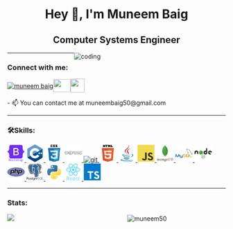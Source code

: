 <h1 align="center">Hey 👋, I'm Muneem Baig</h1>
<h2 align="center">Computer Systems Engineer</h2>

<!-- <div align="center">
  (https://user-images.githubusercontent.com/97909617/211217091-fa8e848c-6f5d-453c-8f9a-8df8f343ea6c.gif)


</div> -->

<!-- <p align="left"> <img src="https://komarev.com/ghpvc/?username=muneem50&label=Profile%20views&color=0e75b6&style=flat" alt="muneem50" /> </p> -->
<img align="right" alt="coding"  width="350" src="https://user-images.githubusercontent.com/74038190/212748842-9fcbad5b-6173-4175-8a61-521f3dbb7514.gif"/>
<hr>
<h3 align="left">Connect with me:</h3>
<p align="left">
<a href="https://stackoverflow.com/users/muneem baig" target="blank"><img align="center" src="https://raw.githubusercontent.com/rahuldkjain/github-profile-readme-generator/master/src/images/icons/Social/stack-overflow.svg" alt="muneem baig" height="30" width="40" /></a><a href="http://medium.com/@muneembaig50" target="_blank" ><img img align="center" src="https://raw.githubusercontent.com/danielcranney/readme-generator/main/public/icons/socials/medium-dark.svg" width="40" height="30" /></a><a href="https://www.linkedin.com/in/muneem-baig/" target="_blank"><img img align="center" src="https://raw.githubusercontent.com/danielcranney/readme-generator/main/public/icons/socials/linkedin.svg" width="32" height="32" /></a>

</p>
- 📫 You can contact me at muneembaig50@gmail.com

<hr>
<h3 align="left">🛠️Skills:</h3>
<p align="left"> <a href="https://getbootstrap.com" target="_blank" rel="noreferrer"> <img src="https://raw.githubusercontent.com/devicons/devicon/master/icons/bootstrap/bootstrap-plain-wordmark.svg" alt="bootstrap" width="40" height="40"/> </a> <a href="https://www.w3schools.com/cpp/" target="_blank" rel="noreferrer"> <img src="https://raw.githubusercontent.com/devicons/devicon/master/icons/cplusplus/cplusplus-original.svg" alt="cplusplus" width="40" height="40"/> </a> <a href="https://www.w3schools.com/css/" target="_blank" rel="noreferrer"> <img src="https://raw.githubusercontent.com/devicons/devicon/master/icons/css3/css3-original-wordmark.svg" alt="css3" width="40" height="40"/> </a> <a href="https://expressjs.com" target="_blank" rel="noreferrer"> <img src="https://raw.githubusercontent.com/devicons/devicon/master/icons/express/express-original-wordmark.svg" alt="express" width="40" height="40"/> </a> <a href="https://git-scm.com/" target="_blank" rel="noreferrer"> <img src="https://www.vectorlogo.zone/logos/git-scm/git-scm-icon.svg" alt="git" width="40" height="40"/> </a> <a href="https://www.w3.org/html/" target="_blank" rel="noreferrer"> <img src="https://raw.githubusercontent.com/devicons/devicon/master/icons/html5/html5-original-wordmark.svg" alt="html5" width="40" height="40"/> </a> <a href="https://www.java.com" target="_blank" rel="noreferrer"> <img src="https://raw.githubusercontent.com/devicons/devicon/master/icons/java/java-original.svg" alt="java" width="40" height="40"/> </a> <a href="https://developer.mozilla.org/en-US/docs/Web/JavaScript" target="_blank" rel="noreferrer"> <img src="https://raw.githubusercontent.com/devicons/devicon/master/icons/javascript/javascript-original.svg" alt="javascript" width="40" height="40"/> </a> <a href="https://www.mongodb.com/" target="_blank" rel="noreferrer"> <img src="https://raw.githubusercontent.com/devicons/devicon/master/icons/mongodb/mongodb-original-wordmark.svg" alt="mongodb" width="40" height="40"/> </a> <a href="https://www.mysql.com/" target="_blank" rel="noreferrer"> <img src="https://raw.githubusercontent.com/devicons/devicon/master/icons/mysql/mysql-original-wordmark.svg" alt="mysql" width="40" height="40"/> </a> <a href="https://nodejs.org" target="_blank" rel="noreferrer"> <img src="https://raw.githubusercontent.com/devicons/devicon/master/icons/nodejs/nodejs-original-wordmark.svg" alt="nodejs" width="40" height="40"/> </a> <a href="https://www.php.net" target="_blank" rel="noreferrer"> <img src="https://raw.githubusercontent.com/devicons/devicon/master/icons/php/php-original.svg" alt="php" width="40" height="40"/> </a> <a href="https://www.postgresql.org" target="_blank" rel="noreferrer"> <img src="https://raw.githubusercontent.com/devicons/devicon/master/icons/postgresql/postgresql-original-wordmark.svg" alt="postgresql" width="40" height="40"/> </a> <a href="https://www.python.org" target="_blank" rel="noreferrer"> <img src="https://raw.githubusercontent.com/devicons/devicon/master/icons/python/python-original.svg" alt="python" width="40" height="40"/> </a> <a href="https://reactjs.org/" target="_blank" rel="noreferrer"> <img src="https://raw.githubusercontent.com/devicons/devicon/master/icons/react/react-original-wordmark.svg" alt="react" width="40" height="40"/> </a> <a href="https://www.typescriptlang.org/" target="_blank" rel="noreferrer"> <img src="https://raw.githubusercontent.com/devicons/devicon/master/icons/typescript/typescript-original.svg" alt="typescript" width="40" height="40"/> </a> </p>
<hr>
<h3 align="left">Stats:</h3>
<img align="left" src="https://github-readme-stats.vercel.app/api/top-langs?username=muneem50&show_icons=true&locale=en&layout=compact&theme=dracula" width=55% />
<p><img align="center" src="https://github-readme-streak-stats.herokuapp.com/?user=muneem50&" alt="muneem50" /></p>
